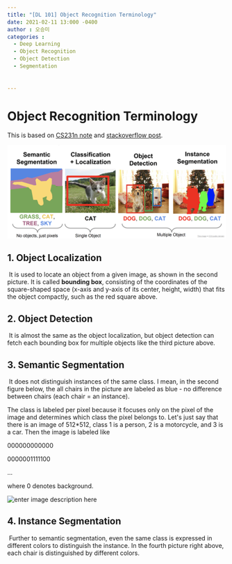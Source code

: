 ```yaml
---
title: "[DL 101] Object Recognition Terminology"
date: 2021-02-11 13:000 -0400
author : 오승미
categories :
  - Deep Learning
  - Object Recognition
  - Object Detection
  - Segmentation 


---
```


# Object Recognition Terminology

This is based on [CS231n note](http://cs231n.stanford.edu/slides/2017/cs231n_2017_lecture11.pdf) and [stackoverflow post](https://stackoverflow.com/questions/33947823/what-is-semantic-segmentation-compared-to-segmentation-and-scene-labeling%20).

![Alt text](/assets/210212_object_local.png)

## 1. Object Localization

​	It is used to locate an object from a given image, as shown in the second picture. It is called **bounding box**, consisting of the coordinates of the square-shaped space (x-axis and y-axis of its center, height, width) that fits the object compactly, such as the red square above.

## 2. Object Detection

​	It is almost the same as the object localization, but object detection can fetch each bounding box for multiple objects like the third picture above.

## 3. Semantic Segmentation

​	It does not distinguish instances of the same class. I mean, in the second figure below, the all chairs in the picture are labeled as blue -  no difference between chairs (each chair = an instance).

The class is labeled per pixel because it focuses only on the pixel of the image and determines which class the pixel belongs to. Let's just say that there is an image of 512*512, class 1 is a person, 2 is a motorcycle, and 3 is a car. Then the image is labeled like

000000000000

0000001111100

...

where 0 denotes background.

![enter image description here](https://i.stack.imgur.com/mPFUo.jpg) 

## 4. Instance Segmentation

​	Further to semantic segmentation, even the same class is expressed in different colors to distinguish the instance. In the fourth picture right above, each chair is distinguished by different colors.

